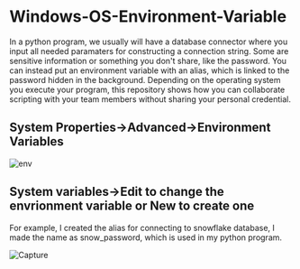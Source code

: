 # Windows-OS-Environment-Variable
In a python program, we usually will have a database connector where you input all needed paramaters for constructing a connection string. Some are sensitive information or something you don't share, like the password. You can instead put an environment variable with an alias, which is linked to the password hidden in the background. Depending on the operating system you execute your program, this repository shows how you can collaborate scripting with your team members without sharing your personal credential.
## System Properties->Advanced->Environment Variables

![env](https://user-images.githubusercontent.com/22305109/234943862-e7f588cf-fc08-494f-be05-65345fccb66c.PNG)
## System variables->Edit to change the envrionment variable or New to create one
For example, I created the alias for connecting to snowflake database, I made the name as snow_password, which is used in my python program.

![Capture](https://user-images.githubusercontent.com/22305109/234949789-7c857d4f-29c8-40ba-83ef-11cea2fdcf7e.PNG)
